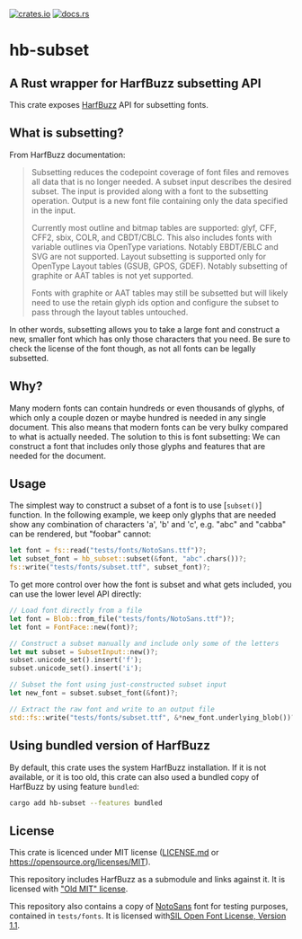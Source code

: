 [![crates.io](https://img.shields.io/crates/v/hb-subset)](https://crates.io/crates/hb-subset)
[![docs.rs](https://img.shields.io/docsrs/hb-subset)](https://docs.rs/hb-subset/)

# hb-subset
## A Rust wrapper for HarfBuzz subsetting API

This crate exposes [HarfBuzz](https://github.com/harfbuzz/harfbuzz) API for subsetting fonts.

## What is subsetting?
From HarfBuzz documentation:
> Subsetting reduces the codepoint coverage of font files and removes all data that is no longer needed. A subset
> input describes the desired subset. The input is provided along with a font to the subsetting operation. Output is
> a new font file containing only the data specified in the input.
>
> Currently most outline and bitmap tables are supported: glyf, CFF, CFF2, sbix, COLR, and CBDT/CBLC. This also
> includes fonts with variable outlines via OpenType variations. Notably EBDT/EBLC and SVG are not supported. Layout
> subsetting is supported only for OpenType Layout tables (GSUB, GPOS, GDEF). Notably subsetting of graphite or AAT
> tables is not yet supported.
>
> Fonts with graphite or AAT tables may still be subsetted but will likely need to use the retain glyph ids option
> and configure the subset to pass through the layout tables untouched.

In other words, subsetting allows you to take a large font and construct a new, smaller font which has only those
characters that you need. Be sure to check the license of the font though, as not all fonts can be legally
subsetted.

## Why?
Many modern fonts can contain hundreds or even thousands of glyphs, of which only a couple dozen or maybe hundred is
needed in any single document. This also means that modern fonts can be very bulky compared to what is actually
needed. The solution to this is font subsetting: We can construct a font that includes only those glyphs and
features that are needed for the document.

## Usage
The simplest way to construct a subset of a font is to use [`subset()`] function. In the following example, we keep
only glyphs that are needed show any combination of characters 'a', 'b' and 'c', e.g. "abc" and "cabba" can be
rendered, but "foobar" cannot:
```rust
let font = fs::read("tests/fonts/NotoSans.ttf")?;
let subset_font = hb_subset::subset(&font, "abc".chars())?;
fs::write("tests/fonts/subset.ttf", subset_font)?;
```

To get more control over how the font is subset and what gets included, you can use the lower level API directly:
```rust
// Load font directly from a file
let font = Blob::from_file("tests/fonts/NotoSans.ttf")?;
let font = FontFace::new(font)?;

// Construct a subset manually and include only some of the letters
let mut subset = SubsetInput::new()?;
subset.unicode_set().insert('f');
subset.unicode_set().insert('i');

// Subset the font using just-constructed subset input
let new_font = subset.subset_font(&font)?;

// Extract the raw font and write to an output file
std::fs::write("tests/fonts/subset.ttf", &*new_font.underlying_blob())?;
```

## Using bundled version of HarfBuzz
By default, this crate uses the system HarfBuzz installation. If it is not available, or it is too old, this crate
can also used a bundled copy of HarfBuzz by using feature `bundled`:
```bash
cargo add hb-subset --features bundled
```

## License
This crate is licenced under MIT license ([LICENSE.md](./LICENSE.md) or https://opensource.org/licenses/MIT).

This repository includes HarfBuzz as a submodule and links against it. It is licensed with ["Old MIT" license](https://github.com/harfbuzz/harfbuzz/blob/894a1f72ee93a1fd8dc1d9218cb3fd8f048be29a/COPYING).

This repository also contains a copy of [NotoSans](https://notofonts.github.io/) font for testing purposes, contained in `tests/fonts`. It is licensed with[SIL Open Font License, Version 1.1](tests/fonts/OFL.txt).
